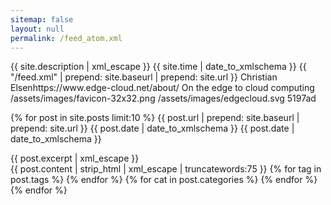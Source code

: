 ```yaml
---
sitemap: false
layout: null
permalink: /feed_atom.xml
---
```

<?xml version="1.0" encoding="utf-8"?>
<feed xmlns="http://www.w3.org/2005/Atom" xmlns:webfeeds="http://webfeeds.org/rss/1.0">
  <title type="text">{{ site.title | xml_escape }}</title>
  <subtitle type="html">{{ site.description | xml_escape }}</subtitle>
  <updated>{{ site.time | date_to_xmlschema }}</updated>
  <id>{{ "/feed.xml" | prepend: site.baseurl | prepend: site.url }}</id>
  <author>
    <name>Christian Elsen</name><uri>https://www.edge-cloud.net/about/</uri>
  </author>
  <description>On the edge to cloud computing</description>
  <webfeeds:cover image="https://www.edge-cloud.net/assets/images/unsplash-image-1.jpg" />
  <webfeeds:icon>/assets/images/favicon-32x32.png</webfeeds:icon>
  <webfeeds:logo>/assets/images/edgecloud.svg</webfeeds:logo>
  <webfeeds:accentColor>5197ad</webfeeds:accentColor>
  <webfeeds:related layout="card" target="browser"/>
  <webfeeds:analytics id="UA-39076327-2" engine="GoogleAnalytics"/>

  <link rel="self" type="application/atom+xml" href="{{ "/feed.xml" | prepend: site.baseurl | prepend: site.url }}"/>
  <link rel="alternate" type="text/html" href="{{ site.url }}{{ site.baseurl }}"/>

  {% for post in site.posts limit:10 %}
    <entry>
      <title>{{ post.title | xml_escape }}</title>
      <id>{{ post.url | prepend: site.baseurl | prepend: site.url }}</id>
      <updated>{{ post.date | date_to_xmlschema }}</updated>
      <published>{{ post.date | date_to_xmlschema }}</published>
      <link href="{{ post.url | prepend: site.baseurl | prepend: site.url }}"/>
      <summary type="html">{{ post.excerpt | xml_escape }}</summary>
      <content type="html">{{ post.content | strip_html | xml_escape | truncatewords:75 }}</content>
      {% for tag in post.tags %}
      <category term="{{ tag | xml_escape }}"/>
      {% endfor %}
      {% for cat in post.categories %}
      <category term="{{ cat | xml_escape }}"/>
      {% endfor %}
    </entry>
  {% endfor %}
</feed>
